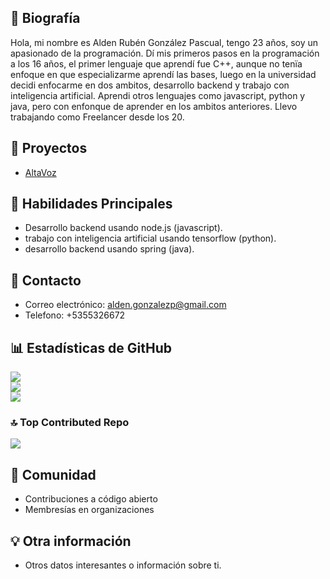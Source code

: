 ## 📝 Biografía
Hola, mi nombre es Alden Rubén González Pascual, tengo 23 años, soy un apasionado de la programación.
Dí mis primeros pasos en la programación a los 16 años, el primer lenguaje que aprendí fue C++, aunque no tenïa enfoque en que especializarme aprendí las bases, luego en la universidad decidi enfocarme en dos ambitos, desarrollo backend y trabajo con inteligencia artificial.
Aprendi otros lenguajes como javascript, python y java, pero con enfonque de aprender en los ambitos anteriores.
Llevo trabajando como Freelancer desde los 20.

## 🚀 Proyectos
- [AltaVoz](https://alta-voz.com/)


## 🔧 Habilidades Principales
- Desarrollo backend usando node.js (javascript).
- trabajo con inteligencia artificial usando tensorflow (python).
- desarrollo backend usando spring (java).

## 💬 Contacto
- Correo electrónico: alden.gonzalezp@gmail.com
- Telefono: +5355326672

## 📊 Estadísticas de GitHub

![](https://github-readme-stats.vercel.app/api?username=GoodAll24&theme=dark&hide_border=false&include_all_commits=true&count_private=true)<br/>
![](https://github-readme-streak-stats.herokuapp.com/?user=GoodAll24&theme=dark&hide_border=false)<br/>
![](https://github-readme-stats.vercel.app/api/top-langs/?username=GoodAll24&theme=dark&hide_border=false&include_all_commits=true&count_private=true&layout=compact)

### 🔝 Top Contributed Repo
![](https://github-contributor-stats.vercel.app/api?username=GoodAll24&limit=5&theme=dark&combine_all_yearly_contributions=true)

## 💬 Comunidad
- Contribuciones a código abierto
- Membresías en organizaciones

## 💡 Otra información
- Otros datos interesantes o información sobre ti.
